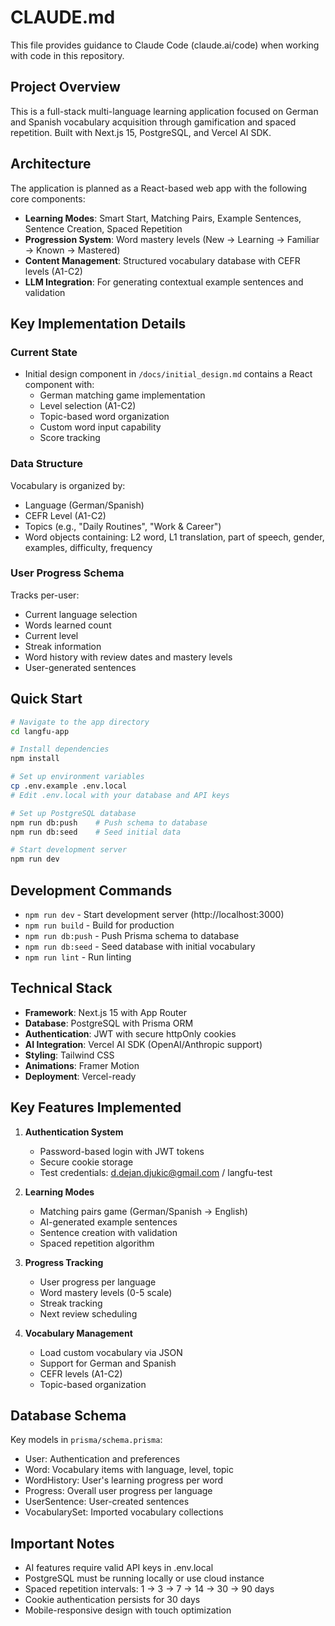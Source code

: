 # CLAUDE.md

This file provides guidance to Claude Code (claude.ai/code) when working with code in this repository.

## Project Overview

This is a full-stack multi-language learning application focused on German and Spanish vocabulary acquisition through gamification and spaced repetition. Built with Next.js 15, PostgreSQL, and Vercel AI SDK.

## Architecture

The application is planned as a React-based web app with the following core components:

- **Learning Modes**: Smart Start, Matching Pairs, Example Sentences, Sentence Creation, Spaced Repetition
- **Progression System**: Word mastery levels (New → Learning → Familiar → Known → Mastered)
- **Content Management**: Structured vocabulary database with CEFR levels (A1-C2)
- **LLM Integration**: For generating contextual example sentences and validation

## Key Implementation Details

### Current State
- Initial design component in `/docs/initial_design.md` contains a React component with:
  - German matching game implementation
  - Level selection (A1-C2)
  - Topic-based word organization
  - Custom word input capability
  - Score tracking

### Data Structure
Vocabulary is organized by:
- Language (German/Spanish)
- CEFR Level (A1-C2)
- Topics (e.g., "Daily Routines", "Work & Career")
- Word objects containing: L2 word, L1 translation, part of speech, gender, examples, difficulty, frequency

### User Progress Schema
Tracks per-user:
- Current language selection
- Words learned count
- Current level
- Streak information
- Word history with review dates and mastery levels
- User-generated sentences

## Quick Start

```bash
# Navigate to the app directory
cd langfu-app

# Install dependencies
npm install

# Set up environment variables
cp .env.example .env.local
# Edit .env.local with your database and API keys

# Set up PostgreSQL database
npm run db:push    # Push schema to database
npm run db:seed    # Seed initial data

# Start development server
npm run dev
```

## Development Commands

- `npm run dev` - Start development server (http://localhost:3000)
- `npm run build` - Build for production
- `npm run db:push` - Push Prisma schema to database
- `npm run db:seed` - Seed database with initial vocabulary
- `npm run lint` - Run linting

## Technical Stack

- **Framework**: Next.js 15 with App Router
- **Database**: PostgreSQL with Prisma ORM
- **Authentication**: JWT with secure httpOnly cookies
- **AI Integration**: Vercel AI SDK (OpenAI/Anthropic support)
- **Styling**: Tailwind CSS
- **Animations**: Framer Motion
- **Deployment**: Vercel-ready

## Key Features Implemented

1. **Authentication System**
   - Password-based login with JWT tokens
   - Secure cookie storage
   - Test credentials: d.dejan.djukic@gmail.com / langfu-test

2. **Learning Modes**
   - Matching pairs game (German/Spanish → English)
   - AI-generated example sentences
   - Sentence creation with validation
   - Spaced repetition algorithm

3. **Progress Tracking**
   - User progress per language
   - Word mastery levels (0-5 scale)
   - Streak tracking
   - Next review scheduling

4. **Vocabulary Management**
   - Load custom vocabulary via JSON
   - Support for German and Spanish
   - CEFR levels (A1-C2)
   - Topic-based organization

## Database Schema

Key models in `prisma/schema.prisma`:
- User: Authentication and preferences
- Word: Vocabulary items with language, level, topic
- WordHistory: User's learning progress per word
- Progress: Overall user progress per language
- UserSentence: User-created sentences
- VocabularySet: Imported vocabulary collections

## Important Notes

- AI features require valid API keys in .env.local
- PostgreSQL must be running locally or use cloud instance
- Spaced repetition intervals: 1 → 3 → 7 → 14 → 30 → 90 days
- Cookie authentication persists for 30 days
- Mobile-responsive design with touch optimization